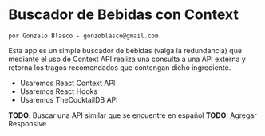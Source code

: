# Buscador de Bebidas con Context

    por Gonzalo Blasco - gonzoblasco@gmail.com

Esta app es un simple buscador de bebidas (valga la redundancia) que mediante
el uso de Context API realiza una consulta a una API externa y retorna los
tragos recomendados que contengan dicho ingrediente.

* Usaremos React Context API
* Usaremos React Hooks
* Usaremos TheCocktailDB API

**TODO**: Buscar una API similar que se encuentre en español
**TODO**: Agregar Responsive